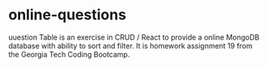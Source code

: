 # online-questions
uuestion Table is an exercise in CRUD / React to provide a online MongoDB database with ability to sort and filter.  It is homework assignment 19 from the Georgia Tech Coding Bootcamp.
